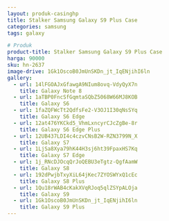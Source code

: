 ```yaml
---
layout: produk-casinghp
title: Stalker Samsung Galaxy S9 Plus Case
categories: samsung
tags: galaxy

# Produk
product-title: Stalker Samsung Galaxy S9 Plus Case
harga: 90000
sku: hn-2637
image-drive: 1Gk1OscoB0JmUnSKDn_jt_IqENjihI6ln
gallery:
  - url: 14lFGOAJxGfawgA9NIum8ovq-VdyQyX7n
    title: Galaxy Note 8
  - url: 1aTBP0FncSfGqmtaSQbZ5068W66MJ8KOB
    title: Galaxy S6
  - url: 1faZQFWcTt2QdfsFe2-V3OJ1I30qNsSYq
    title: Galaxy S6 Edge
  - url: 12at476YKCkd5_VhmLxncyrCJcZgBe-8r
    title: Galaxy S6 Edge Plus
  - url: 12UB437LDI4c4czvCNsB2W-RZN3799N_X
    title: Galaxy S7
  - url: 1LjSa8Xya79hK44H3sj6ht39FpaxHS7Kq
    title: Galaxy S7 Edge
  - url: 1j_RNcDJOcqQrJoQEBU3eTgtz-QgfAamW
    title: Galaxy S8
  - url: 192dPwjbTxyXiL64jKec7ZYOSWYxQ1cEc
    title: Galaxy S8 Plus
  - url: 1Qu18rWAB4cKakXVqRJoq5qlZSYpALOja
    title: Galaxy S9
  - url: 1Gk1OscoB0JmUnSKDn_jt_IqENjihI6ln
    title: Galaxy S9 Plus
---
```

